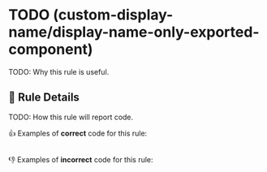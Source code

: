 # TODO (custom-display-name/display-name-only-exported-component)

TODO: Why this rule is useful.

## 📖 Rule Details

TODO: How this rule will report code.

👍 Examples of **correct** code for this rule:

```ts

```

👎 Examples of **incorrect** code for this rule:

```ts

```
